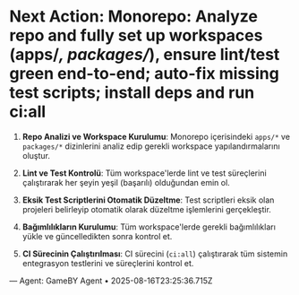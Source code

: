 # Next Action: Monorepo: Analyze repo and fully set up workspaces (apps/*, packages/*), ensure lint/test green end-to-end; auto-fix missing test scripts; install deps and run ci:all

1. **Repo Analizi ve Workspace Kurulumu**: Monorepo içerisindeki `apps/*` ve `packages/*` dizinlerini analiz edip gerekli workspace yapılandırmalarını oluştur.

2. **Lint ve Test Kontrolü**: Tüm workspace'lerde lint ve test süreçlerini çalıştırarak her şeyin yeşil (başarılı) olduğundan emin ol.

3. **Eksik Test Scriptlerini Otomatik Düzeltme**: Test scriptleri eksik olan projeleri belirleyip otomatik olarak düzeltme işlemlerini gerçekleştir.

4. **Bağımlılıkların Kurulumu**: Tüm workspace'lerde gerekli bağımlılıkları yükle ve güncelledikten sonra kontrol et.

5. **CI Sürecinin Çalıştırılması**: CI sürecini (`ci:all`) çalıştırarak tüm sistemin entegrasyon testlerini ve süreçlerini kontrol et.

— Agent: GameBY Agent • 2025-08-16T23:25:36.715Z
